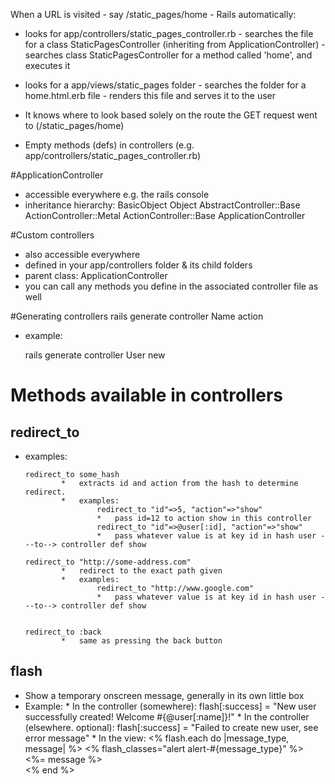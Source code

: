 When a URL is visited - say /static_pages/home - Rails automatically: 
-   looks for app/controllers/static_pages_controller.rb
		-   searches the file for a class StaticPagesController (inheriting from ApplicationController)
		-   searches class StaticPagesController for a method called 'home', and executes it
-   looks for a app/views/static_pages folder
		-   searches the folder for a home.html.erb file
		-		renders this file and serves it to the user

-   It knows where to look based solely on the route the GET request went to (/static_pages/home)

*   Empty methods (defs) in controllers (e.g. app/controllers/static_pages_controller.rb)

#ApplicationController
*   accessible everywhere e.g. the rails console
*   inheritance hierarchy:
				BasicObject
				Object
				AbstractController::Base
				ActionController::Metal
				ActionController::Base
				ApplicationController

#Custom controllers
*   also accessible everywhere
*   defined in your app/controllers folder & its child folders
*   parent class: ApplicationController
*   you can call any methods you define in the associated controller file as well

#Generating controllers
    rails generate controller Name action

*   example:
    
    rails generate controller User new


Methods available in controllers 
================================

redirect_to
-----------
*   examples:

		redirect_to some_hash
				*   extracts id and action from the hash to determine redirect.
				*   examples:
						redirect_to "id"=>5, "action"=>"show"
						*   pass id=12 to action show in this controller
						redirect_to "id"=>@user[:id], "action"=>"show"
						*   pass whatever value is at key id in hash user ---to--> controller def show

		redirect_to "http://some-address.com"
				*   redirect to the exact path given
				*   examples:
						redirect_to "http://www.google.com"
						*   pass whatever value is at key id in hash user ---to--> controller def show


		redirect_to :back
				*   same as pressing the back button


flash
-----
*   Show a temporary onscreen message, generally in its own little box
*   Example:
		*   In the controller (somewhere):
				flash[:success] = "New user successfully created! Welcome #{@user[:name]}!"
		*   In the controller (elsewhere. optional):
				flash[:success] = "Failed to create new user, see error message"
		*   In the view:
			    <% flash.each do |message_type, message| %>
			      <% flash_classes="alert alert-#{message_type}" %>
			      <div class="<%= flash_classes %>" id="flash_msg"> <%= message %> </div>
			    <% end %>
